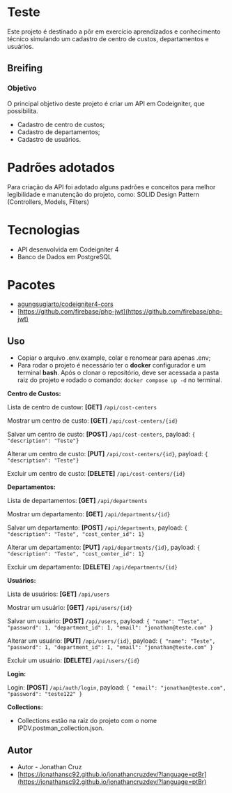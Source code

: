 # Teste

Este projeto é destinado a pôr em exercício aprendizados e conhecimento técnico simulando um cadastro de centro de custos, departamentos e usuários.

## Breifing
### Objetivo
O principal objetivo deste projeto é criar um API em Codeigniter, que possibilita.

- Cadastro de centro de custos;
- Cadastro de departamentos;
- Cadastro de usuários.

# Padrões adotados
Para criação da API foi adotado alguns padrões e conceitos para melhor legibilidade e manutenção do projeto, como:
SOLID
Design Pattern (Controllers, Models, Filters)

# Tecnologias
- API desenvolvida em Codeigniter 4
- Banco de Dados em PostgreSQL

# Pacotes
- [agungsugiarto/codeigniter4-cors](https://github.com/agungsugiarto/codeigniter4-cors)
- [https://github.com/firebase/php-jwt](https://github.com/firebase/php-jwt)

## Uso
- Copiar o arquivo .env.example, colar e renomear para apenas .env;
- Para rodar o projeto é necessário ter o **docker** configurador e um terminal **bash**. Após o clonar o repositório, deve ser acessada a pasta raiz do projeto e rodado o comando: `docker compose up -d` no terminal.


**Centro de Custos:**

Lista de centro de custow: **[GET]** `/api/cost-centers`

Mostrar um centro de custo: **[GET]** `/api/cost-centers/{id}`

Salvar um centro de custo: **[POST]** `/api/cost-centers`, payload: `{ "description": "Teste"}`

Alterar um centro de custo: **[PUT]** `/api/cost-centers/{id}`, payload: `{ "description": "Teste"}`

Excluir um centro de custo: **[DELETE]** `/api/cost-centers/{id}`

**Departamentos:**

Lista de departamentos: **[GET]** `/api/departments`

Mostrar um departamento: **[GET]** `/api/departments/{id}`

Salvar um departamento: **[POST]** `/api/departments`, payload: `{ "description": "Teste", "cost_center_id": 1}`

Alterar um departamento: **[PUT]** `/api/departments/{id}`, payload: `{ "description": "Teste", "cost_center_id": 1}`

Excluir um departamento: **[DELETE]** `/api/departments/{id}`

**Usuários:**

Lista de usuários: **[GET]** `/api/users`

Mostrar um usuário: **[GET]** `/api/users/{id}`

Salvar um usuário: **[POST]** `/api/users`, payload: `{ "name": "Teste", "password": 1, "department_id": 1, "email": "jonathan@teste.com" }`

Alterar um usuário: **[PUT]** `/api/users/{id}`, payload: `{ "name": "Teste", "password": 1, "department_id": 1, "email": "jonathan@teste.com" }`

Excluir um usuário: **[DELETE]** `/api/users/{id}`

**Login:**

Login: **[POST]** `/api/auth/login`, payload: `{ "email": "jonathan@teste.com", "password": "teste122" }`

**Collections:**
- Collections estão na raiz do projeto com o nome IPDV.postman_collection.json.

## Autor
- Autor - Jonathan Cruz
- [https://jonathansc92.github.io/jonathancruzdev/?language=ptBr](https://jonathansc92.github.io/jonathancruzdev/?language=ptBr)